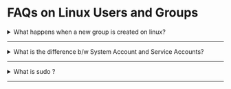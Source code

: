 # FAQs on Linux Users and Groups

<details>
<summary> What happens when a new group is created on linux? </summary>
When the groupadd command is executed in Linux, a new group account is created within the system. This process involves several key actions:

__Group Creation:__ A new group is established with the specified group name. If no specific Group ID (GID) is provided using the -g option, the system assigns a unique GID based on the default values defined in /etc/login.defs.

__System File Updates:__ The newly created group and its associated GID are recorded in the system's group database, primarily by updating the `/etc/group` file. This file contains a list of all groups on the system, their GIDs, and any users who are members of those groups.

__Permissions and Privileges:__ The purpose of creating groups is to facilitate the management of permissions and privileges. By associating users with groups, administrators can assign common access rights to multiple users for files, directories, and other system resources, rather than managing permissions for each user individually.

</details>

---

<details>
<summary> What is the difference b/w System Account and Service Accounts?</summary>

- In Linux, the terms "system account" and "service account" are often used interchangeably, as both are non-human accounts for running programs and services rather than interactive users. 
- The main distinction is that a system account is typically for core operating system functions and is created during installation, while a service account is for a specific application or service, like a web server, and can be created at any time. 
- Both are typically associated with a low User ID (UID) to separate them from regular users and often lack a valid login shell and a home directory in /home. 


| Feature         | System Accounts                                                              | Service Accounts                                                                                |
| --------------- | ---------------------------------------------------------------------------- | ----------------------------------------------------------------------------------------------- |
| Primary Purpose | Running core OS processes and services                                       | Running specific applications or services, like a web server or backup process                  |
| Creation        | Usually created during the OS installation                                   | Created for individual applications or services                                                 |
| User ID (UID)   | Often have very low UIDs, sometimes below 100, to be reserved for system use | Also typically have low UIDs, sometimes in the 100-499 range, to be distinct from regular users |
| Login Shell     | May or may not have a login shell, depending on their function               | Usually do not have a valid login shell                                                         |
| Home Directory  | Typically do not have a home directory, especially in /home                  | Less likely to have a home directory in /home, though some may have a designated one            |

### Key differences 

- __Scope:__ System accounts are for the OS itself, while service accounts are for individual applications and are more granular.

- __Management:__ System accounts are managed by the OS, whereas service accounts are created and managed specifically for the applications they serve. 
  
- __Usage:__ System accounts perform essential system tasks, while service accounts are used to grant an application identity and permissions to access resources without a human user's credentials.  

</details>

---


<details>
<summary> What is sudo ? </summary>

- **sudo** (Super User DO or substitute user do) is a command-line utility in Linux and other Unix-like operating systems that allows a permitted user to execute a command with the security privileges of another user, by default the superuser (root).


### Key aspects of sudo: 

- **Privilege Elevation:** It grants temporary elevated privileges, typically root access, to perform tasks that require administrative permissions, such as installing software, modifying system files, or managing services.


- **Security:** Instead of logging in directly as the root user, sudo allows specific users to run individual commands with root privileges, reducing the risk of accidental damage to the system. 


- **Authentication:** When a user invokes sudo, they are typically prompted to enter their own password for authentication, not the root password. This ensures that only authorized users can leverage the sudo command. 


- **sudoers file:** The ``/etc/sudoers`` file defines which users or groups are allowed to use sudo and what commands they can execute. This file is managed using the visudo command to prevent syntax errors. 


- **Audit Trail:** sudo logs all commands executed with elevated privileges, providing a valuable audit trail for system administrators to monitor user activity and troubleshoot issues. 

### Example Usage: 

````shell

# Adding new user
sudo useradd -m ram

#To update system packages, which requires root privileges: 
sudo apt update

#To install a new software package: 
sudo apt install nginx

#To edit a system configuration file like /etc/fstab: 
sudo nano /etc/fstab

````


</details>

---

